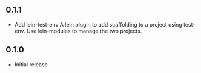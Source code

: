 ## 0.1.1

- Add lein-test-env
  A lein plugin to add scaffolding to a project using test-env.
  Use lein-modules to manage the two projects.

## 0.1.0

- Initial release
